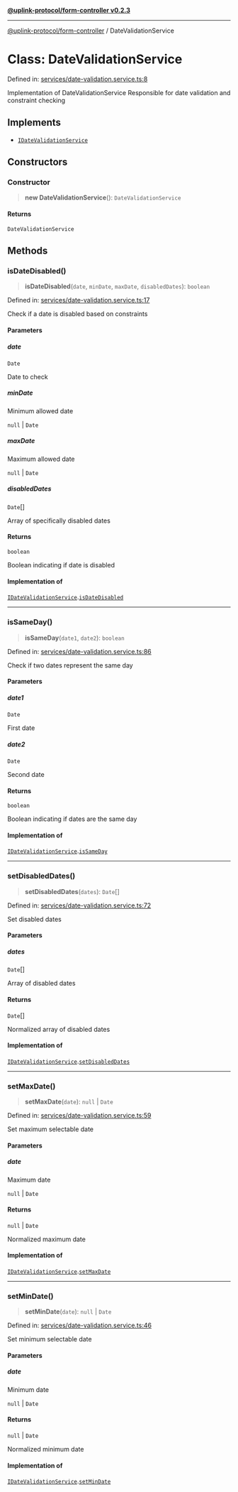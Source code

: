 [**@uplink-protocol/form-controller v0.2.3**](../README.md)

***

[@uplink-protocol/form-controller](../globals.md) / DateValidationService

# Class: DateValidationService

Defined in: [services/date-validation.service.ts:8](https://github.com/jmkcoder/uplink-protocol-calendar/blob/dfbd1d9163b3335ef17060f21cb7756b2a9c621d/src/services/date-validation.service.ts#L8)

Implementation of DateValidationService
Responsible for date validation and constraint checking

## Implements

- [`IDateValidationService`](../interfaces/IDateValidationService.md)

## Constructors

### Constructor

> **new DateValidationService**(): `DateValidationService`

#### Returns

`DateValidationService`

## Methods

### isDateDisabled()

> **isDateDisabled**(`date`, `minDate`, `maxDate`, `disabledDates`): `boolean`

Defined in: [services/date-validation.service.ts:17](https://github.com/jmkcoder/uplink-protocol-calendar/blob/dfbd1d9163b3335ef17060f21cb7756b2a9c621d/src/services/date-validation.service.ts#L17)

Check if a date is disabled based on constraints

#### Parameters

##### date

`Date`

Date to check

##### minDate

Minimum allowed date

`null` | `Date`

##### maxDate

Maximum allowed date

`null` | `Date`

##### disabledDates

`Date`[]

Array of specifically disabled dates

#### Returns

`boolean`

Boolean indicating if date is disabled

#### Implementation of

[`IDateValidationService`](../interfaces/IDateValidationService.md).[`isDateDisabled`](../interfaces/IDateValidationService.md#isdatedisabled)

***

### isSameDay()

> **isSameDay**(`date1`, `date2`): `boolean`

Defined in: [services/date-validation.service.ts:86](https://github.com/jmkcoder/uplink-protocol-calendar/blob/dfbd1d9163b3335ef17060f21cb7756b2a9c621d/src/services/date-validation.service.ts#L86)

Check if two dates represent the same day

#### Parameters

##### date1

`Date`

First date

##### date2

`Date`

Second date

#### Returns

`boolean`

Boolean indicating if dates are the same day

#### Implementation of

[`IDateValidationService`](../interfaces/IDateValidationService.md).[`isSameDay`](../interfaces/IDateValidationService.md#issameday)

***

### setDisabledDates()

> **setDisabledDates**(`dates`): `Date`[]

Defined in: [services/date-validation.service.ts:72](https://github.com/jmkcoder/uplink-protocol-calendar/blob/dfbd1d9163b3335ef17060f21cb7756b2a9c621d/src/services/date-validation.service.ts#L72)

Set disabled dates

#### Parameters

##### dates

`Date`[]

Array of disabled dates

#### Returns

`Date`[]

Normalized array of disabled dates

#### Implementation of

[`IDateValidationService`](../interfaces/IDateValidationService.md).[`setDisabledDates`](../interfaces/IDateValidationService.md#setdisableddates)

***

### setMaxDate()

> **setMaxDate**(`date`): `null` \| `Date`

Defined in: [services/date-validation.service.ts:59](https://github.com/jmkcoder/uplink-protocol-calendar/blob/dfbd1d9163b3335ef17060f21cb7756b2a9c621d/src/services/date-validation.service.ts#L59)

Set maximum selectable date

#### Parameters

##### date

Maximum date

`null` | `Date`

#### Returns

`null` \| `Date`

Normalized maximum date

#### Implementation of

[`IDateValidationService`](../interfaces/IDateValidationService.md).[`setMaxDate`](../interfaces/IDateValidationService.md#setmaxdate)

***

### setMinDate()

> **setMinDate**(`date`): `null` \| `Date`

Defined in: [services/date-validation.service.ts:46](https://github.com/jmkcoder/uplink-protocol-calendar/blob/dfbd1d9163b3335ef17060f21cb7756b2a9c621d/src/services/date-validation.service.ts#L46)

Set minimum selectable date

#### Parameters

##### date

Minimum date

`null` | `Date`

#### Returns

`null` \| `Date`

Normalized minimum date

#### Implementation of

[`IDateValidationService`](../interfaces/IDateValidationService.md).[`setMinDate`](../interfaces/IDateValidationService.md#setmindate)
